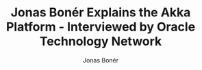 ---
layout: post
title: Jonas Bonér Explains the Akka Platform - Interviewed by Oracle Technology Network
author: Jonas Bonér
category: news
redirect_from: /news/2012/03/08/oracle-interview-with-jonas.html

short: Oracle Technology Network just released their interview with Jonas Bonér where he talks about Akka, concurrency, scalability and programming in general
link-out: http://www.oracle.com/technetwork/articles/java/jonasbon%C3%A9r-1537758.html
---